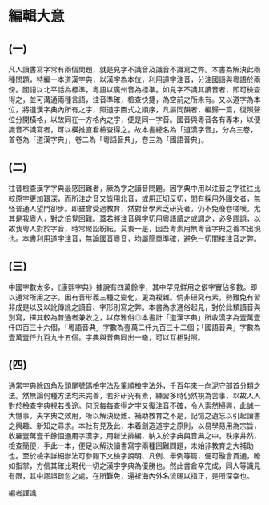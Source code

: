 編輯大意
========

(一)
----
凡人讀書寫字常有兩個問題，就是見字不識音及識音不識寫之弊。本書為解決此兩種問題，特編一本道漢字典，以漢字為本位，利用道字注音，分注國語與粵語於兩傍。國語以北平話為標準，粵語以廣州音為標準。如見字不識其讀音者，即可檢查得之，並可溝通兩種言語，注音準確，檢查快捷，為空前之所未有。又以道字為本位，將道漢字典內所有之字，照道字圖式之順序，凡屬同韻者，編歸一篇，復照聲位分開橫格，以故同在一方格內之字，便是同一字音。國音與粵音各有專本，以便識音不識寫者，可以橫推直看檢查得之。故本書總名為「道漢字音」，分為三卷，首卷為「道漢字典」，卷二為「粵語音典」，卷三為「國語音典」。

(二)
----
往昔檢查漢字字典最感困難者，厥為字之讀音問題。因字典中用以注音之字往往比較原字更加艱深，而所注之音又皆用北音，或用正切反切，間有採用外國文者，無怪普通人望門卻步。即雖曾受過教育，然對音學素乏研究者，仍不免廢卷嗟嘆，尤其是我粵人，對之倍覺困難。蓋若將注音與字切用粵語讀之或調之，必多謬誤，以故我粵人對於字音，時常聚訟紛紜，莫衷一是，因吾粵素用無粵音字典之善本出現也。本書利用道字注音，無論國音粵音，均屬簡單準確，避免一切間接注音之弊。

(三)
----
中國字數太多，《康熙字典》據說有四萬餘字，其中罕見鮮用之僻字實佔多數。即以通常所用之字，因有音形義三種之變化，更為複雜。倘非研究有素，勢難免有習非成是以及以訛傳訛之讀音、字形別寫之弊。本書為求通俗起見，對於此類讀音與別寫，擇其較為普通者兼收之，以存雅俗◎本書計「道漢字典」所收漢字為壹萬壹仟四百三十六個，「粵語音典」字數為壹萬二仟九百三十二個；「國語音典」字數為壹萬壹仟九百九十五個。字典與音典同出一轍，可以互相對照。

(四)
----
通常字典除四角及頭尾號碼檢字法及筆順檢字法外，千百年來一向泥守部首分類之法。然無論何種方法均未完善，若非研究有素，練習多時仍然視為苦事，以故人人對於檢查字典視若畏途。何況每每查得之字又復注音不確，令人索然掃興，此誠一大憾事。夫字典之效用，所以解決疑難、補助教育之不是，記憶之遺忘以引起讀書之興趣、新知之尋求。本社有見及此，本着創造道字之原則，以易學易用為宗旨，收羅壹萬壹千餘個通用字漢字，用新法排編，納入於字典與音典之中，秩序井然，檢查簡便，手此一本，便足以解決讀書寫字兩種困難問題，未始非教育之大補助也。至於檢字詳細辦法可參閱下文檢字說明、凡例、舉例等篇，便可融會貫通，瞭如指掌，方信其確比現代一切之漢字字典為優勝也。然此書倉卒完成，同人等識見有限，其中謬誤疏忽之處，在所難免，還祈海內外名流賜以指正，是所深幸也。

編者謹識